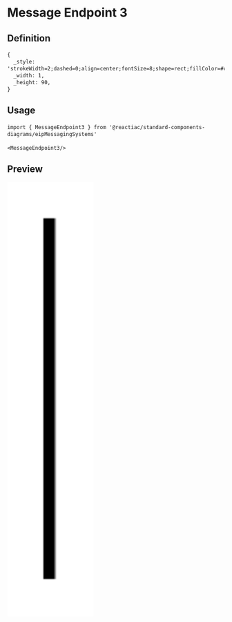 # Message Endpoint 3

## Definition

```
{
  _style: 'strokeWidth=2;dashed=0;align=center;fontSize=8;shape=rect;fillColor=#c0f5a9;strokeColor=#000000;html=1;',
  _width: 1,
  _height: 90,
}
```

## Usage

```
import { MessageEndpoint3 } from '@reactiac/standard-components-diagrams/eipMessagingSystems'

<MessageEndpoint3/>
```

## Preview

<img src="./message-endpoint-3.png" width="200"/>
